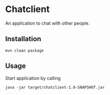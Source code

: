 # Chatclient

An application to chat with other people.

## Installation

```
mvn clean package
```

## Usage

Start application by calling

```
java -jar target/chatclient-1.0-SNAPSHOT.jar
```
